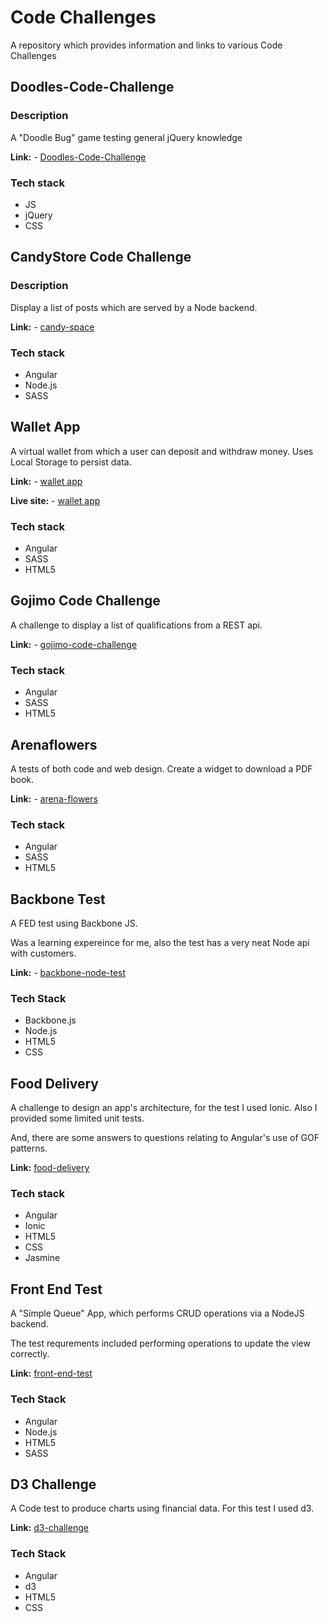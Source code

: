 # Code Challenges
A repository which provides information and links to various Code Challenges

## Doodles-Code-Challenge

### Description

A "Doodle Bug" game testing general jQuery knowledge

**Link:** - [Doodles-Code-Challenge](https://github.com/russellf9/Doodles-Code-Challenge)

### Tech stack
- JS
- jQuery
- CSS

## CandyStore Code Challenge

### Description

Display a list of posts which are served by a Node backend.

**Link:** - [candy-space](https://github.com/russellf9/candy-space)

### Tech stack
- Angular
- Node.js
- SASS

 
## Wallet App

A virtual wallet from which a user can deposit and withdraw money. Uses Local Storage to persist data.

**Link:** - [wallet app](https://github.com/russellf9/wallet-app)

**Live site:** - [wallet app](http:www.factornine.co.uk/my-wallet)

### Tech stack
- Angular
- SASS
- HTML5


## Gojimo Code Challenge

A challenge to display a list of qualifications from a REST api.

**Link:** - [gojimo-code-challenge](https://github.com/russellf9/gojimo-code-challenge)

### Tech stack
- Angular
- SASS
- HTML5


## Arenaflowers

A tests of both code and web design. Create a widget to download a PDF book.

**Link:** - [arena-flowers](https://github.com/russellf9/arena-flowers)

### Tech stack
- Angular
- SASS
- HTML5


## Backbone Test

A FED test using Backbone JS.

Was a learning expereince for me, also the test has a very neat Node api with customers.

**Link:** - [backbone-node-test](https://github.com/russellf9/backbone-node-test)

### Tech Stack
- Backbone.js
- Node.js
- HTML5
- CSS


## Food Delivery

A challenge to design an app's architecture, for the test I used Ionic. Also I provided some limited unit tests.

And, there are some answers to questions relating to Angular's use of GOF patterns.

**Link:** [food-delivery](https://github.com/russellf9/food-delivery)

### Tech stack
- Angular
- Ionic
- HTML5
- CSS
- Jasmine


## Front End Test

A "Simple Queue" App, which performs CRUD operations via a NodeJS backend.

The test requrements included performing operations to update the view correctly.

**Link:** [front-end-test](https://github.com/russellf9/front-end-test)

### Tech Stack
- Angular
- Node.js
- HTML5
- SASS


## D3 Challenge

A Code test to produce charts using financial data. For this test I used d3.

**Link:** [d3-challenge](https://github.com/russellf9/d3-challenge)

### Tech Stack
- Angular
- d3
- HTML5
- CSS

